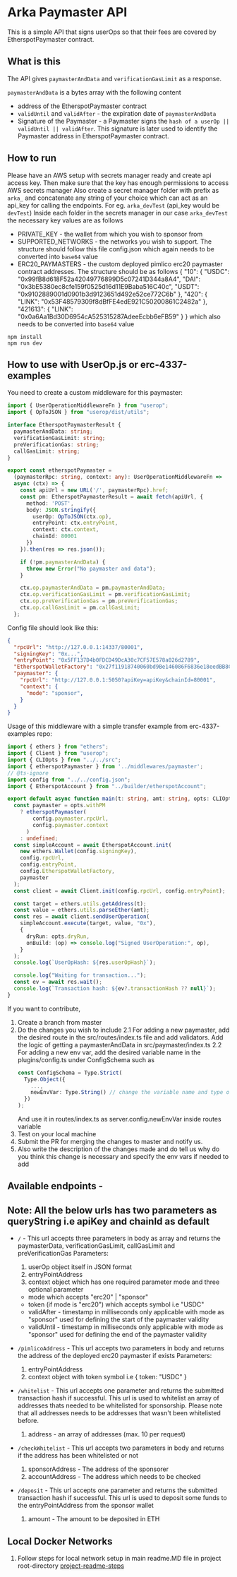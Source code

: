 # Arka Paymaster API

This is a simple API that signs userOps so that their fees are covered by EtherspotPaymaster contract.

## What is this

The API gives `paymasterAndData` and `verificationGasLimit` as a response.

`paymasterAndData` is a bytes array with the following content
- address of the EtherspotPaymaster contract
- `validUntil` and `validAfter` - the expiration date of `paymasterAndData` 
- Signature of the Paymaster - a Paymaster signs the `hash of a userOp || validUntil || validAfter`. This signature is later used to identify the Paymaster address in EtherspotPaymaster contract.

## How to run

Please have an AWS setup with secrets manager ready and create api access key. Then make sure that the key has enough permissions to access AWS secrets manager
Also create a secret manager folder with prefix as `arka_` and concatenate any string of your choice which can act as an api_key for calling the endpoints. For eg. `arka_devTest` (api_key would be `devTest`)
Inside each folder in the secrets manager in our case `arka_devTest` the necessary key values are as follows
- PRIVATE_KEY - the wallet from which you wish to sponsor from
- SUPPORTED_NETWORKS - the networks you wish to support. The structure should follow this file config.json which again needs to be converted into `base64` value
- ERC20_PAYMASTERS - the custom deployed pimlico erc20 paymaster contract addresses. The structure should be as follows
{
    "10": {
        "USDC": "0x99fB8d618F52a42049776899D5c07241D344a8A4",
        "DAI": "0x3bE5380ec8cfe159f0525d16d11E9Baba516C40c",
        "USDT": "0x9102889001d0901b3d9123651d492e52ce772C6b"
    },
    "420": {
        "LINK": "0x53F48579309f8dBfFE4edE921C50200861C2482a"
    },
    "421613": {
        "LINK": "0x0a6Aa1Bd30D6954cA525315287AdeeEcbb6eFB59"
    }
} which also needs to be converted into `base64` value

`npm install`\
`npm run dev`

## How to use with UserOp.js or erc-4337-examples

You need to create a custom middleware for this paymaster:

```ts
import { UserOperationMiddlewareFn } from "userop";
import { OpToJSON } from "userop/dist/utils";

interface EtherspotPaymasterResult {
  paymasterAndData: string;
  verificationGasLimit: string;
  preVerificationGas: string;
  callGasLimit: string;
}

export const etherspotPaymaster =
  (paymasterRpc: string, context: any): UserOperationMiddlewareFn =>
  async (ctx) => {
    const apiUrl = new URL('/', paymasterRpc).href;
    const pm: EtherspotPaymasterResult = await fetch(apiUrl, {
      method: 'POST',
      body: JSON.stringify({
        userOp: OpToJSON(ctx.op),
        entryPoint: ctx.entryPoint,
        context: ctx.context,
        chainId: 80001
      })
    }).then(res => res.json());

    if (!pm.paymasterAndData) {
      throw new Error("No paymaster and data");
    }

    ctx.op.paymasterAndData = pm.paymasterAndData;
    ctx.op.verificationGasLimit = pm.verificationGasLimit;
    ctx.op.preVerificationGas = pm.preVerificationGas;
    ctx.op.callGasLimit = pm.callGasLimit;
  };
```

Config file should look like this:
```json
{
  "rpcUrl": "http://127.0.0.1:14337/80001",
  "signingKey": "0x...",
  "entryPoint": "0x5FF137D4b0FDCD49DcA30c7CF57E578a026d2789",
  "EtherspotWalletFactory": "0x27f11918740060bd9Be146086F6836e18eedBB8C",
  "paymaster": {
    "rpcUrl": "http://127.0.0.1:5050?apiKey=apiKey&chainId=80001",
    "context": {
      "mode": "sponsor",
    }
  }
}

```

Usage of this middleware with a simple transfer example from erc-4337-examples repo:
```ts
import { ethers } from "ethers";
import { Client } from "userop";
import { CLIOpts } from "../../src";
import { etherspotPaymaster } from '../middlewares/paymaster';
// @ts-ignore
import config from "../../config.json";
import { EtherspotAccount } from "../builder/etherspotAccount";

export default async function main(t: string, amt: string, opts: CLIOpts) {
  const paymaster = opts.withPM
    ? etherspotPaymaster(
        config.paymaster.rpcUrl,
        config.paymaster.context
      )
    : undefined;
  const simpleAccount = await EtherspotAccount.init(
    new ethers.Wallet(config.signingKey),
    config.rpcUrl,
    config.entryPoint,
    config.EtherspotWalletFactory,
    paymaster
  );
  const client = await Client.init(config.rpcUrl, config.entryPoint);

  const target = ethers.utils.getAddress(t);
  const value = ethers.utils.parseEther(amt);
  const res = await client.sendUserOperation(
    simpleAccount.execute(target, value, "0x"),
    {
      dryRun: opts.dryRun,
      onBuild: (op) => console.log("Signed UserOperation:", op),
    }
  );
  console.log(`UserOpHash: ${res.userOpHash}`);

  console.log("Waiting for transaction...");
  const ev = await res.wait();
  console.log(`Transaction hash: ${ev?.transactionHash ?? null}`);
}
```

If you want to contribute,
1. Create a branch from master
2. Do the changes you wish to include
  2.1 For adding a new paymaster, add the desired route in the src/routes/index.ts file and add validators. Add the logic of getting a paymasterAndData in src/paymaster/index.ts
  2.2 For adding a new env var, add the desired variable name in the plugins/config.ts under ConfigSchema such as 
      ```ts
      const ConfigSchema = Type.Strict(
        Type.Object({
          ...,
          newEnvVar: Type.String() // change the variable name and type of the desired env var
        })
      );
      ```
      And use it in routes/index.ts as server.config.newEnvVar inside routes variable
3. Test on your local machine
4. Submit the PR for merging the changes to master and notify us.
5. Also write the description of the changes made and do tell us why do you think this change is necessary and specify the env vars if needed to add


## Available endpoints -
## Note: All the below urls has two parameters as queryString i.e apiKey and chainId as default 
- `/` - This url accepts three parameters in body as array and returns the paymasterData, verificationGasLimit, callGasLimit and preVerificationGas
Parameters:
  1. userOp object itself in JSON format
  2. entryPointAddress
  3. context object which has one required parameter mode and three optional parameter
    - mode which accepts "erc20" | "sponsor"
    - token (if mode is "erc20") which accepts symbol i.e "USDC"
    - validAfter - timestamp in milliseconds only applicable with mode as "sponsor" used for defining the start of the paymaster validity
    - validUntil - timestamp in milliseconds only applicable with mode as "sponsor" used for defining the end of the paymaster validity

- `/pimlicoAddress` - This url accepts two parameters in body and returns the address of the deployed erc20 paymaster if exists
Parameters:
  1. entryPointAddress
  2. context object with token symbol i.e { token: "USDC" }

- `/whitelist` - This url accepts one parameter and returns the submitted transaction hash if successful. This url is used to whitelist an array of addresses thats needed to be whitelisted for sponsorship. Please note that all addresses needs to be addresses that wasn't been whitelisted before.
  1. address - an array of addresses (max. 10 per request)

- `/checkWhitelist` - This url accepts two parameters in body and returns if the address has been whitelisted or not
  1. sponsorAddress - The address of the sponsorer
  2. accountAddress - The address which needs to be checked

- `/deposit` - This url accepts one parameter and returns the submitted transaction hash if successful. This url is used to deposit some funds to the entryPointAddress from the sponsor wallet
  1. amount - The amount to be deposited in ETH
  
## Local Docker Networks

1. Follow steps for local network setup in main readme.MD file in project root-directory
[project-readme-steps](../README.md)

